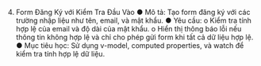 4. Form Đăng Ký với Kiểm Tra Đầu Vào
●	Mô tả: Tạo form đăng ký với các trường nhập liệu như tên, email, và mật khẩu.
●	Yêu cầu:
o	Kiểm tra tính hợp lệ của email và độ dài của mật khẩu.
o	Hiển thị thông báo lỗi nếu thông tin không hợp lệ và chỉ cho phép gửi form khi tất cả dữ liệu hợp lệ.
●	Mục tiêu học: Sử dụng v-model, computed properties, và watch để kiểm tra tính hợp lệ dữ liệu.
